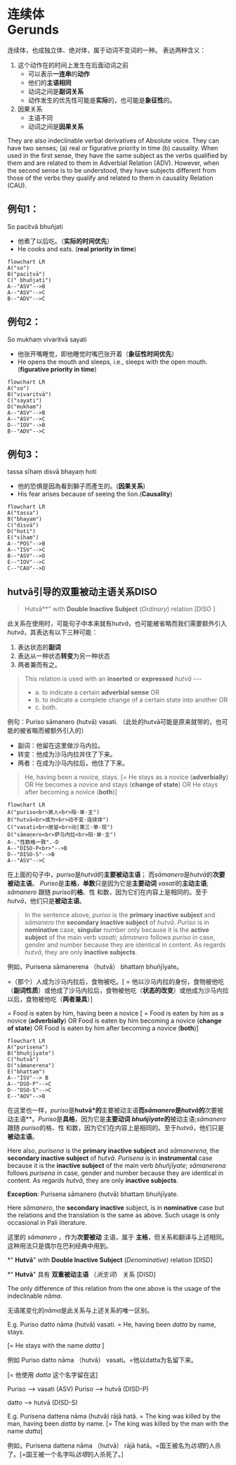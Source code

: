 # 连续体<br>Gerunds
连续体，也成独立体、绝对体，属于动词不变词的一种。
表达两种含义：
1. 这个动作在的时间上发生在后面动词之前
   - 可以表示**一连串**的**动作**
   - 他们的**主语相同**
   - 动词之间是**副词关系**
   - 动作发生的优先性可能是**实际**的，也可能是**象征性**的。
2. 因果关系
   - 主语不同
   - 动词之间是**因果关系**

They are also indeclinable verbal derivatives of Absolute voice.
They can have two senses; (a) real or figurative priority in time (b) causality.
When used in the first sense, they have the same subject as the verbs qualified by them and are related to them in Adverbial Relation (ADV). 
However, when the second sense is to be understood, they have subjects different from those of the verbs they qualify and related to them in causality Relation (CAU). 

## 例句1：
So pacitvā bhuñjati
- 他煮了以后吃。（**实际的时间优先**）
- He cooks and eats. (**real priority in time**)
```mermaid
flowchart LR
A("so")
B("pacitvā")
C(" bhuñjati")
A--"ASV"-->B
A--"ASV"-->C
B--"ADV"-->C
```

## 例句2：
So mukhaṃ vivaritvā sayati
- 他张开嘴睡觉，即他睡觉时嘴巴张开着（**象征性时间优先**）
- He opens the mouth and sleeps, i.e., sleeps with the open mouth.(**figurative priority in time**)

```mermaid
flowchart LR
A("so")
B("vivaritvā")
C("sayati")
D("mukhaṃ")
A--"ASV"-->B
A--"ASV"-->C
D--"IOV"-->B
B--"ADV"-->C
```

## 例句3：
tassa sīhaṃ disvā bhayaṃ hoti
- 他的恐惧是因為看到獅子而產生的。(**因果关系**)
- His fear arises because of seeing the lion.(**Causality**) 

```mermaid
flowchart LR
A("tassa")
B("bhayaṃ")
C("disvā")
D("hoti")
E("sīhaṃ")
A--"POS"-->B
A--"ISV"-->C
B--"ASV"-->D
E--"IOV"-->C
C--"CAU"-->D
```

## hutvā引导的双重被动主语关系DISO
>Hutvā**" with **Double Inactive Subject** (*Ordinary*) relation [DISO ] 

此关系在使用时，可能句子中本来就有*hutvā*，也可能被省略而我们需要额外引入*hutvā*，其表达有以下三种可能：
1. 表达状态的**副词**
2. 表达从一种状态**转变**为另一种状态
3. 两者兼而有之。

>This relation is used with an **inserted** or **expressed** *hutvā* ---
> - a. to indicate a certain **adverbial sense** OR 
> - b. to indicate a complete change of a certain state into another OR 
> - c. both. 

例句：Puriso sāmanero (hutvā) vasati. （此处的hutvā可能是原来就带的，也可能的被省略而被额外引入的）
- 副词：他留在这里做沙马内拉。
- 转变：他成为沙马内拉并住了下来。
- 两者：在成为沙马内拉后，他住了下来。

>He, having been a novice, stays. 
[= He stays as a novice (**adverbially**) OR He becomes a novice and stays 
(**change of state**) OR He stays after becoming a novice (**both**)] 

```mermaid
flowchart LR
A("puriso<br>男人<br>阳·单·主")
B("hutvā<br>成为<br>动不变·连续体")
C("vasati<br>居留<br>动|第三·单·现")
D("sāmaṇero<br>萨马内拉<br>阳·单·主")
A-."性数格一致".-D
A--"DISO-P<br>"-->B
D--"DISO-S"-->B
A--"ASV"-->C
```
在上面的句子中，*puriso*是*hutvā*的**主要被动主语**；
而*sāmanero*是*hutvā*的**次要被动主语**。
*Puriso*是**主格**，**单数**只是因为它是**主要动词** *vasati*的**主动主语**;
*sāmanero* 跟随 *puriso*的**格**、性 和数，因为它们在内容上是相同的。至于*hutvā*，他们只是**被动主语**。

>In the sentence above, *puriso* is the **primary inactive subject** and 
*sāmanero* the **secondary inactive subject** of *hutvā*. *Puriso* is in 
**nominative** case, **singular** number only because it is the **active subject** 
of the main verb *vasati*; *sāmanero* follows *puriso* in case, gender and 
number because they are identical in content. As regards *hutvā*, they are 
only **inactive subjects**. 

例如，Purisena sāmanerena （hutvā） bhattaṃ bhuñjīyate。

=（那个）人成为沙马内拉后，食物被吃。[ = 他以沙马内拉的身份，食物被他吃（**副词性质**）或他成了沙马内拉后，食物被他吃（**状态的改变**）或他成为沙马内拉以后，食物被他吃（**两者兼具**）]

 = Food is eaten by him, having been a novice [ = Food is eaten by him as 
a novice (**adverbially**) OR Food is eaten by him becoming a novice (**change 
of state**) OR Food is eaten by him after becoming a novice (**both**)] 


```mermaid
flowchart LR
A("purisena")
B("bhuñjīyate")
C("hutvā")
D("sāmanerena")
E("bhattaṃ")
A--"ISV"--> B
A--"DSO-P"-->C
D--"DSO-S"-->C
E--"AOV"-->B
```
在这里也一样，*puriso*是**hutvā*的**主要被动主语**而*sāmanero*是*hutvā*的**次要被动主语**。*Puriso*是**具格**，因为它是**主要动词 *bhuñjīyate*的**被动主语;*sāmanero* 跟随 *puriso*的格、性 和数，因为它们在内容上是相同的。至于*hutvā*，他们只是**被动主语**。

Here also, *purisena* is the **primary inactive subject** and *sāmanerena*, the **secondary inactive subject** of *hutvā*.
*Purisena* is in **instrumental** case because it is the **inactive subject** of the main verb *bhuñjīyate*;
*sāmanerena* follows *purisena* in case, gender and number because they are identical in content. As regards *hutvā*, they are only **inactive subjects**. 

**Exception**: Purisena sāmanero (hutvā) bhattaṃ bhuñjīyate. 

 Here *sāmanero*, the **secondary inactive** subject, is in **nominative** case but the relations and the translation is the same as above. Such usage is 
only occasional in Pali literature. 

这里的 *sāmanero* ，作为**次要被动** 主语，属于 **主格**，但关系和翻译与上述相同。这种用法只是偶尔在巴利经典中用到。

*" **Hutvā**" with **Double Inactive Subject** (*Denominative*) relation [DISD] 

*" **Hutvā**" 具有 **双重被动主语** （*派生词*） 关系 [DISD]

 The only difference of this relation from the one above is the usage of the 
indeclinable *nāma*. 

无语尾变化的*nāma*是此关系与上述关系的唯一区别。

 E.g. Puriso datto nāma (hutvā) vasati. = He, having been *datta* by name, stays. 

[= He stays with the name *datta* ] 

例如 Puriso datto nāma （hutvā） vasati。=他以datta为名留下来。

[= 他使用 *datta* 这个名字留在这]
 
 Puriso --> vasati (ASV) Puriso --> hutvā (DISD-P) 
 
 datto --> hutvā (DISD-S)
 
 E.g. Purisena dattena nāma (hutvā) rājā hatā. = The king was killed by the man, having been *datta* by name. [= The king was killed by the man with the 
name *datta*] 

例如，Purisena dattena nāma （hutvā） rājā hatā。=国王被名为*达塔*的人杀了。[=国王被一个名字叫*达塔*的人杀死了。]